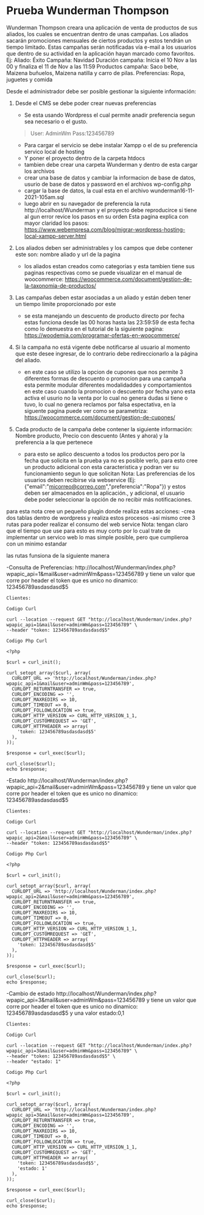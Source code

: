 # Prueba Wunderman Thompson 

Wunderman Thompson creara una aplicación de venta de productos de sus aliados, los cuales se encuentran dentro de unas campañas. Los aliados sacarán promociones mensuales de ciertos productos y estos tendrán un tiempo limitado. Estas campañas serán notificadas vía e-mail a los usuarios que dentro de su actividad en la aplicación hayan marcado como favoritos.
Ej:
Aliado: Éxito
Campaña: Navidad 
Duración campaña: Inicia el 10 Nov a las 00 y finaliza el 11 de Nov a las 11:59
Productos campaña: Saco bebe, Maizena buñuelos, Maizena natilla y carro de pilas.
Preferencias: Ropa, juguetes y comida

Desde el administrador debe ser posible gestionar la siguiente información:
1.	Desde el CMS se debe poder crear nuevas preferencias
	- Se esta usando Wordpress el cual permite anadir preferencia segun sea necesario o el gusto.
	>User: AdminWm
	>Pass:123456789
	
	- Para cargar el servicio se debe instalar Xampp o el de su preferencia servico local de hosting
	- Y poner el proyecto dentro de la carpeta htdocs
	- tambien debe crear una carpeta Wunderman y dentro de esta cargar los archivos
	- crear una base de datos y cambiar la informacion de base de datos, usurio de base de datos y password en el archivos
	wp-config.php
	- cargar la base de datos, la cual esta en el archivo wunderman16-11-2021-105am.sql
	- luego abrir en su navegador de preferencia la ruta http://localhost/Wunderman y el proyecto debe reproducirce
	si tiene al gun error revice los pasos en su orden
	Esta pagina explica con mayor claridad los pasos:
	https://www.webempresa.com/blog/migrar-wordpress-hosting-local-xampp-server.html
2.	Los aliados deben ser administrables y los campos que debe contener este son: nombre aliado y url de la pagina
	- los aliados estan creados como categorias y esta tambien tiene sus paginas respectivas
	como se puede visualizar en el manual de woocommerce:
	https://woocommerce.com/document/gestion-de-la-taxonomia-de-productos/
3.	Las campañas deben estar asociadas a un aliado y están deben tener un tiempo límite proporcionado por este
	- se esta manejando un descuento de producto directo por fecha estas funciona desde las 00 horas hasta las 23:59:59 de esta fecha 
	como lo demuestra en el tutorial de la siguiente pagina:
	https://woodemia.com/programar-ofertas-en-woocommerce/
4.	Si la campaña no está vigente debe notificarse al usuario al momento que este desee ingresar, de lo contrario debe redireccionarlo a la página del aliado.
	- en este caso se utilizo la opcion de cupones que nos permite 3 diferentes formas de descuento o promocion para una campaña
	esta permite modular diferentes modalidaddes y comportamientos en este caso cuando la promocion o descuento por fecha yano esta activa el usurio no la venta
	por lo cual no genera dudas si tiene o tuvo, lo cual no genera reclamos por falsa espectativa, en la siguente pagina puede ver como se parametriza:
	https://woocommerce.com/document/gestion-de-cupones/
5.	Cada producto de la campaña debe contener la siguiente información: Nombre producto, Precio con descuento (Antes y ahora) y la preferencia a la que pertenece
	- para esto se aplico descuento a todos los productos pero por la fecha que solicita en la prueba ya no es posible verlo,
	para esto cree un producto adicional con esta caracteristica y podran ver su funcionamiento segun lo que solicitan
Nota: Las preferencias de los usuarios deben recibirse vía webservice (Ej: {"email":"micorreo@correo.com","preferencia":"Ropa"}) y estos deben ser almacenados en la aplicación., y adicional, el usuario debe poder seleccionar la opción de no recibir más notificaciones.

para esta nota cree un pequeño plugin donde realiza estas acciones:
-crea dos tablas dentro de wordpress y realiza estos procesos
-asi mismo cree 3 rutas para poder realizar el consumo del web service
Nota: tengan claro que el tiempo que use para esto es muy corto por lo cual trate de implementar un servico web 
lo mas simple posible, pero que cumplieroa con un minimo estandar

las rutas funsiona de la siguiente manera

-Consulta de Preferencias:
	http://localhost/Wunderman/index.php?wpapic_api=1&mail&user=adminWm&pass=123456789
	y tiene un valor que corre por header
	el token que es unico no dinamico: 123456789asdasdasd$5
	
	Clientes:
	
	Codigo Curl
	
	curl --location --request GET "http://localhost/Wunderman/index.php?wpapic_api=1&mail&user=adminWm&pass=123456789" \
	--header "token: 123456789asdasdasd$5"
	
	Codigo Php Curl
	
	<?php

	$curl = curl_init();

	curl_setopt_array($curl, array(
	  CURLOPT_URL => 'http://localhost/Wunderman/index.php?wpapic_api=1&mail&user=adminWm&pass=123456789',
	  CURLOPT_RETURNTRANSFER => true,
	  CURLOPT_ENCODING => '',
	  CURLOPT_MAXREDIRS => 10,
	  CURLOPT_TIMEOUT => 0,
	  CURLOPT_FOLLOWLOCATION => true,
	  CURLOPT_HTTP_VERSION => CURL_HTTP_VERSION_1_1,
	  CURLOPT_CUSTOMREQUEST => 'GET',
	  CURLOPT_HTTPHEADER => array(
		'token: 123456789asdasdasd$5'
	  ),
	));

	$response = curl_exec($curl);

	curl_close($curl);
	echo $response;
	
-Estado
	http://localhost/Wunderman/index.php?wpapic_api=2&mail&user=adminWm&pass=123456789
	y tiene un valor que corre por header
	el token que es unico no dinamico: 123456789asdasdasd$5
	
	Clientes:
	
	Codigo Curl
	
	curl --location --request GET "http://localhost/Wunderman/index.php?wpapic_api=2&mail&user=adminWm&pass=123456789" \
	--header "token: 123456789asdasdasd$5"
	
	Codigo Php Curl
	
	<?php

	$curl = curl_init();

	curl_setopt_array($curl, array(
	  CURLOPT_URL => 'http://localhost/Wunderman/index.php?wpapic_api=2&mail&user=adminWm&pass=123456789',
	  CURLOPT_RETURNTRANSFER => true,
	  CURLOPT_ENCODING => '',
	  CURLOPT_MAXREDIRS => 10,
	  CURLOPT_TIMEOUT => 0,
	  CURLOPT_FOLLOWLOCATION => true,
	  CURLOPT_HTTP_VERSION => CURL_HTTP_VERSION_1_1,
	  CURLOPT_CUSTOMREQUEST => 'GET',
	  CURLOPT_HTTPHEADER => array(
		'token: 123456789asdasdasd$5'
	  ),
	));

	$response = curl_exec($curl);

	curl_close($curl);
	echo $response;
	
-Cambio de estado
	http://localhost/Wunderman/index.php?wpapic_api=3&mail&user=adminWm&pass=123456789
	y tiene un valor que corre por header
	el token que es unico no dinamico: 123456789asdasdasd$5
	y una valor estado:0,1
	
	Clientes:
	
	Codigo Curl
	
	curl --location --request GET "http://localhost/Wunderman/index.php?wpapic_api=3&mail&user=adminWm&pass=123456789" \
	--header "token: 123456789asdasdasd$5" \
	--header "estado: 1"
	
	Codigo Php Curl
	
	<?php

	$curl = curl_init();

	curl_setopt_array($curl, array(
	  CURLOPT_URL => 'http://localhost/Wunderman/index.php?wpapic_api=3&mail&user=adminWm&pass=123456789',
	  CURLOPT_RETURNTRANSFER => true,
	  CURLOPT_ENCODING => '',
	  CURLOPT_MAXREDIRS => 10,
	  CURLOPT_TIMEOUT => 0,
	  CURLOPT_FOLLOWLOCATION => true,
	  CURLOPT_HTTP_VERSION => CURL_HTTP_VERSION_1_1,
	  CURLOPT_CUSTOMREQUEST => 'GET',
	  CURLOPT_HTTPHEADER => array(
		'token: 123456789asdasdasd$5',
		'estado: 1'
	  ),
	));

	$response = curl_exec($curl);

	curl_close($curl);
	echo $response;